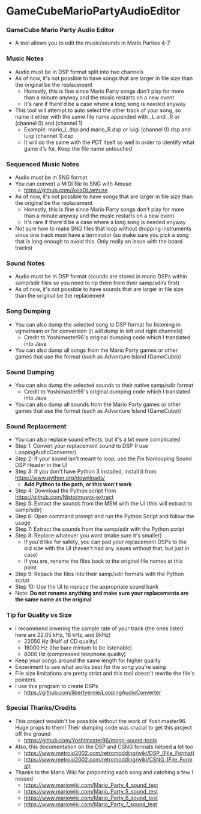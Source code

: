 # GameCubeMarioPartyAudioEditor

### GameCube Mario Party Audio Editor
* A tool allows you to edit the music/sounds in Mario Parties 4-7

### Music Notes
* Audio must be in DSP format split into two channels
* As of now, it's not possible to have songs that are larger in file size than the original be the replacement
  * Honestly, this is fine since Mario Party songs don't play for more than a minute anyway and the music restarts on a new event
  * It's rare if there'd be a case where a long song is needed anyway
* This tool will attempt to auto select the other track of your song, so name it either with the same file name appended with _L and _R or (channel 0) and (channel 1)
  * Example: mario_L.dsp and mario_R.dsp or luigi (channel 0).dsp and luigi (channel 1).dsp
  * It will do the same with the PDT itself as well in order to identify what game it's for. Keep the file name untouched

### Sequenced Music Notes
* Audio must be in SNG format
* You can convert a MIDI file to SNG with Amuse
  * https://github.com/AxioDL/amuse
* As of now, it's not possible to have songs that are larger in file size than the original be the replacement
    * Honestly, this is fine since Mario Party songs don't play for more than a minute anyway and the music restarts on a new event
    * It's rare if there'd be a case where a long song is needed anyway
* Not sure how to make SNG files that loop without dropping instruments since one track must have a terminator (so make sure you pick a song that is long enough to avoid this. Only really an issue with the board tracks)

### Sound Notes
* Audio must be in DSP format (sounds are stored in mono DSPs within samp/sdir files so you need to rip them from their samp/sdirs first)
* As of now, it's not possible to have sounds that are larger in file size than the original be the replacement

### Song Dumping
* You can also dump the selected song to DSP format for listening in vgmstream or for conversion (it will dump in left and right channels)
    * Credit to Yoshimaster96's original dumping code which I translated into Java
* You can also dump all songs from the Mario Party games or other games that use the format (such as Adventure Island (GameCube))

### Sound Dumping
* You can also dump the selected sounds to their native samp/sdir format
    * Credit to Yoshimaster96's original dumping code which I translated into Java
* You can also dump all sounds from the Mario Party games or other games that use the format (such as Adventure Island (GameCube))

### Sound Replacement
* You can also replace sound effects, but it's a bit more complicated
* Step 1: Convert your replacement sound to DSP (I use LoopingAudioConverter)
* Step 2: If your sound isn't meant to loop, use the Fix Nonlooping Sound DSP Header in the UI
* Step 3: If you don't have Python 3 installed, install it from https://www.python.org/downloads/
  * **Add Python to the path, or this won't work**
* Step 4: Download the Python script from https://github.com/Nisto/musyx-extract
* Step 5: Extract the sounds from the MSM with the UI (this will extract to samp/sdir)
* Step 6: Open command prompt and run the Python Script and follow the usage
* Step 7: Extract the sounds from the samp/sdir with the Python script
* Step 8: Replace whatever you want (make sure it's smaller)
  * If you'd like for safety, you can pad your replacement DSPs to the old size with the UI (haven't had any issues without that, but just in case)
  * If you are, rename the files back to the original file names at this point
* Step 9: Repack the files into their samp/sdir formats with the Python script
* Step 10: Use the UI to replace the appropriate sound bank
* Note: **Do not rename anything and make sure your replacements are the same name as the original**

### Tip for Quality vs Size
* I recommend lowering the sample rate of your track (the ones listed here are 22.05 kHz, 16 kHz, and 8kHz)
  * 22050 Hz (Half of CD quality)
  * 16000 Hz (the bare minium to be listenable)
  * 8000 Hz (compressed telephone quality)
* Keep your songs around the same length for higher quality
* Experiment to see what works best for the song you're using
* File size limitations are pretty strict and this tool doesn't rewrite the file's pointers
* I use this program to create DSPs
  * https://github.com/libertyernie/LoopingAudioConverter

### Special Thanks/Credits
* This project wouldn't be possible without the work of Yoshimaster96. Huge props to them! Their dumping code was crucial to get this project off the ground
  * https://github.com/Yoshimaster96/mpgc-sound-tools
* Also, this documentation on the DSP and CSNG formats helped a lot too
  * https://www.metroid2002.com/retromodding/wiki/DSP_(File_Format)
  * https://www.metroid2002.com/retromodding/wiki/CSNG_(File_Format)
* Thanks to the Mario Wiki for pinpointing each song and catching a few I missed
  * https://www.mariowiki.com/Mario_Party_4_sound_test
  * https://www.mariowiki.com/Mario_Party_5_sound_test
  * https://www.mariowiki.com/Mario_Party_6_sound_test
  * https://www.mariowiki.com/Mario_Party_7_sound_test